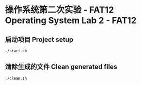 <h1>
    <div>操作系统第二次实验 - FAT12</div>
    <div>Operating System Lab 2 - FAT12</div>
</h1>

## 启动项目 Project setup

``` shell
./start.sh
```

## 清除生成的文件 Clean generated files

``` shell
./clean.sh
```
